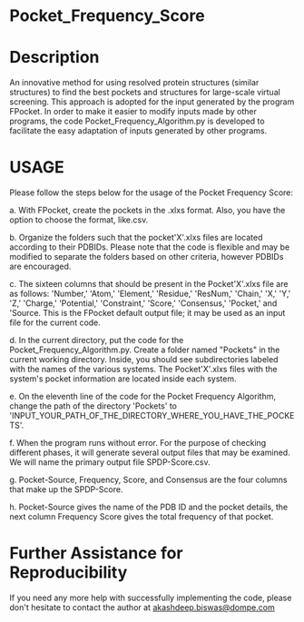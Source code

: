# Pocket_Frequency_Score
# Description
An innovative method for using resolved protein structures (similar structures) to find the best pockets and structures for large-scale virtual screening.
This approach is adopted for the input generated by the program FPocket.
In order to make it easier to modify inputs made by other programs, the code Pocket_Frequency_Algorithm.py is developed to facilitate the easy adaptation of inputs generated by other programs.

# USAGE
Please follow the steps below for the usage of the Pocket Frequency Score:

a. With FPocket, create the pockets in the .xlxs format. Also, you have the option to choose the format, like.csv.

b. Organize the folders such that the pocket'X'.xlxs files are located according to their PDBIDs. Please note that the code is flexible and may be modified to separate the folders based on other criteria, however PDBIDs are encouraged.

c. The sixteen columns that should be present in the Pocket'X'.xlxs file are as follows: 'Number,' 'Atom,' 'Element,' 'Residue,' 'ResNum,' 'Chain,' 'X,' 'Y,' 'Z,' 'Charge,' 'Potential,' 'Constraint,' 'Score,' 'Consensus,' 'Pocket,' and 'Source.  This is the FPocket default output file; it may be used as an input file for the current code.

d. In the current directory, put the code for the Pocket_Frequency_Algorithm.py. Create a folder named "Pockets" in the current working directory. Inside, you should see subdirectories labeled with the names of the various systems. The Pocket'X'.xlxs files with the system's pocket information are located inside each system.

e. On the eleventh line of the code for the Pocket Frequency Algorithm, change the path of the directory 'Pockets' to 'INPUT_YOUR_PATH_OF_THE_DIRECTORY_WHERE_YOU_HAVE_THE_POCKETS'.

f. When the program runs without error. For the purpose of checking different phases, it will generate several output files that may be examined. We will name the primary output file SPDP-Score.csv.

g. Pocket-Source, Frequency, Score, and Consensus are the four columns that make up the SPDP-Score.

h. Pocket-Source gives the name of the PDB ID and the pocket details, the next column Frequency Score gives the total frequency of that pocket.

# Further Assistance for Reproducibility
If you need any more help with successfully implementing the code, please don't hesitate to contact the author at akashdeep.biswas@dompe.com
